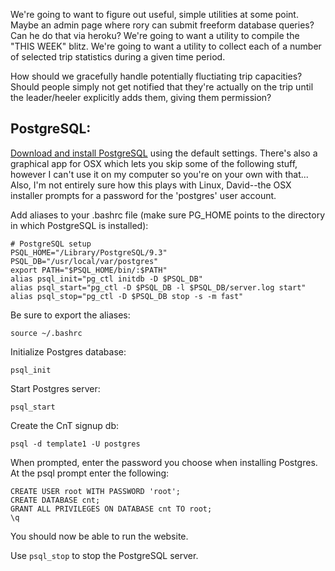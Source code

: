 We're going to want to figure out useful, simple utilities at some point.
Maybe an admin page where rory can submit freeform database queries?
Can he do that via heroku? 
We're going to want a utility to compile the "THIS WEEK" blitz. 
We're going to want a utility to collect each of a number of selected
trip statistics during a given time period. 

How should we gracefully handle potentially fluctiating trip capacities?
Should people simply not get notified that they're actually on the trip
until the leader/heeler explicitly adds them, giving them permission?


PostgreSQL:
---------

[Download and install PostgreSQL](http://www.postgresql.org/download/) using the default settings. There's also a graphical app for OSX which lets you skip some of the following stuff, however I can't use it on my computer so you're on your own with that... Also, I'm not entirely sure how this plays with Linux, David--the OSX installer prompts for a password for the 'postgres' user account.

Add aliases to your .bashrc file (make sure PG_HOME points to the directory in which PostgreSQL is installed):

```
# PostgreSQL setup
PSQL_HOME="/Library/PostgreSQL/9.3"
PSQL_DB="/usr/local/var/postgres"
export PATH="$PSQL_HOME/bin/:$PATH"
alias psql_init="pg_ctl initdb -D $PSQL_DB"
alias psql_start="pg_ctl -D $PSQL_DB -l $PSQL_DB/server.log start"
alias psql_stop="pg_ctl -D $PSQL_DB stop -s -m fast"
```
      
Be sure to export the aliases:
```
source ~/.bashrc
```

Initialize Postgres database:
```
psql_init
```

Start Postgres server:
```
psql_start
```

Create the CnT signup db:
```
psql -d template1 -U postgres
```
When prompted, enter the password you choose when installing Postgres. At the psql prompt enter the following:
```
CREATE USER root WITH PASSWORD 'root';
CREATE DATABASE cnt;
GRANT ALL PRIVILEGES ON DATABASE cnt TO root;
\q
```

You should now be able to run the website.

Use `psql_stop` to stop the PostgreSQL server.